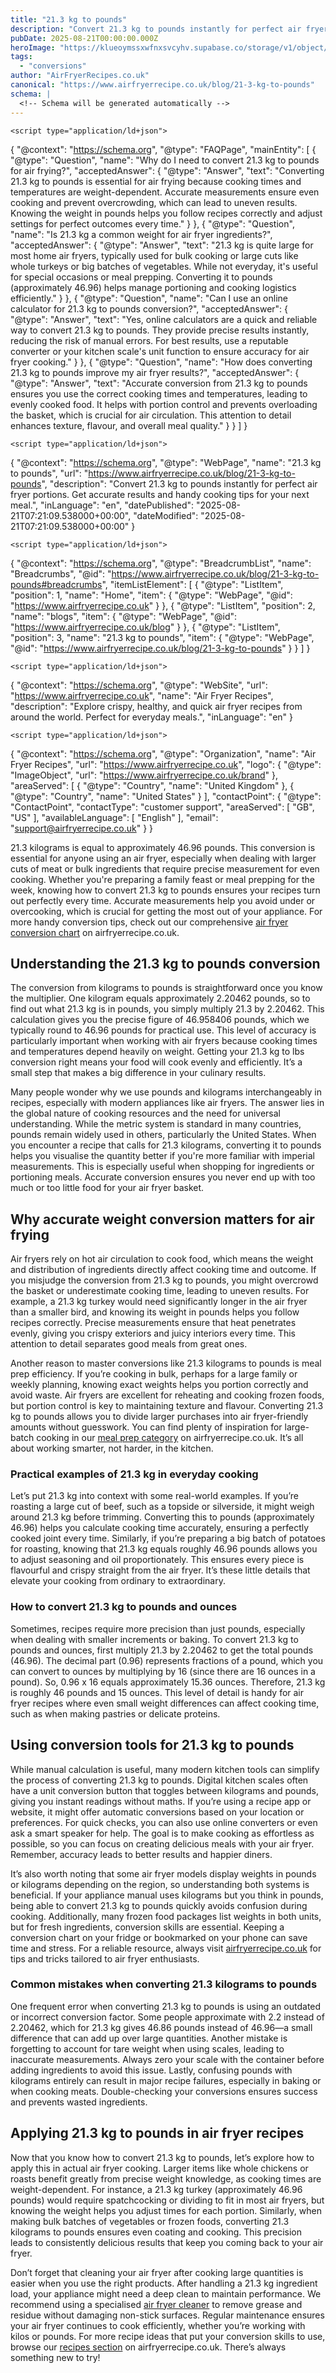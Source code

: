 ```yaml
---
title: "21.3 kg to pounds"
description: "Convert 21.3 kg to pounds instantly for perfect air fryer portions. Get accurate results and handy cooking tips for your next meal."
pubDate: 2025-08-21T00:00:00.000Z
heroImage: "https://klueoymssxwfnxsvcyhv.supabase.co/storage/v1/object/public/Shmucket/21-3-kg-to-pounds.webp"
tags:
  - "conversions"
author: "AirFryerRecipes.co.uk"
canonical: "https://www.airfryerrecipe.co.uk/blog/21-3-kg-to-pounds"
schema: |
  <!-- Schema will be generated automatically -->
---
```

<script type="application/ld+json">
{
    "@context": "https://schema.org",
    "@type": "BlogPosting",
    "url": "https://www.airfryerrecipe.co.uk/blog/21-3-kg-to-pounds",
    "mainEntityOfPage": {
        "@type": "WebPage",
        "@id": "https://www.airfryerrecipe.co.uk/blog/21-3-kg-to-pounds"
    },
    "headline": "Quick 21.3 kg to Pounds Conversion for Air Fryer Cooking",
    "description": "Convert 21.3 kg to pounds instantly for perfect air fryer portions. Get accurate results and handy cooking tips for your next meal.",
    "author": {
        "@type": "Person",
        "name": "AirFryerRecipes.co.uk",
        "url": "https://www.airfryerrecipe.co.uk/about",
        "image": {
            "@type": "ImageObject",
            "url": "https://klueoymssxwfnxsvcyhv.supabase.co/storage/v1/object/public/Shmucket/Me.jpg"
        }
    },
    "publisher": {
        "@type": "Organization",
        "name": "Air Fryer Recipe",
        "logo": {
            "@type": "ImageObject",
            "url": "https://cdn.prod.website-files.com/68224a465dfe9a7ab4f57570/6844191451a8b2f1e37e63cc_Untitled%20design%20-%202025-06-05T205644.948%20(1).png"
        }
    },
    "datePublished": "2025-08-21T07:21:09.538Z",
    "dateModified": "2025-08-21T07:21:09.538Z",
    "image": {
        "@type": "ImageObject",
        "url": "https://klueoymssxwfnxsvcyhv.supabase.co/storage/v1/object/public/Shmucket/21-3-kg-to-pounds.webp"
    },
    "about": {
        "@type": "Thing",
        "name": "Conversions"
    },
    "articleSection": "Conversions",
    "inLanguage": "en-GB"
}
</script>

    <script type="application/ld+json">
{
    "@context": "https://schema.org",
    "@type": "FAQPage",
    "mainEntity": [
        {
            "@type": "Question",
            "name": "Why do I need to convert 21.3 kg to pounds for air frying?",
            "acceptedAnswer": {
                "@type": "Answer",
                "text": "Converting 21.3 kg to pounds is essential for air frying because cooking times and temperatures are weight-dependent. Accurate measurements ensure even cooking and prevent overcrowding, which can lead to uneven results. Knowing the weight in pounds helps you follow recipes correctly and adjust settings for perfect outcomes every time."
            }
        },
        {
            "@type": "Question",
            "name": "Is 21.3 kg a common weight for air fryer ingredients?",
            "acceptedAnswer": {
                "@type": "Answer",
                "text": "21.3 kg is quite large for most home air fryers, typically used for bulk cooking or large cuts like whole turkeys or big batches of vegetables. While not everyday, it's useful for special occasions or meal prepping. Converting it to pounds (approximately 46.96) helps manage portioning and cooking logistics efficiently."
            }
        },
        {
            "@type": "Question",
            "name": "Can I use an online calculator for 21.3 kg to pounds conversion?",
            "acceptedAnswer": {
                "@type": "Answer",
                "text": "Yes, online calculators are a quick and reliable way to convert 21.3 kg to pounds. They provide precise results instantly, reducing the risk of manual errors. For best results, use a reputable converter or your kitchen scale's unit function to ensure accuracy for air fryer cooking."
            }
        },
        {
            "@type": "Question",
            "name": "How does converting 21.3 kg to pounds improve my air fryer results?",
            "acceptedAnswer": {
                "@type": "Answer",
                "text": "Accurate conversion from 21.3 kg to pounds ensures you use the correct cooking times and temperatures, leading to evenly cooked food. It helps with portion control and prevents overloading the basket, which is crucial for air circulation. This attention to detail enhances texture, flavour, and overall meal quality."
            }
        }
    ]
}
</script>

    <script type="application/ld+json">
{
    "@context": "https://schema.org",
    "@type": "WebPage",
    "name": "21.3 kg to pounds",
    "url": "https://www.airfryerrecipe.co.uk/blog/21-3-kg-to-pounds",
    "description": "Convert 21.3 kg to pounds instantly for perfect air fryer portions. Get accurate results and handy cooking tips for your next meal.",
    "inLanguage": "en",
    "datePublished": "2025-08-21T07:21:09.538000+00:00",
    "dateModified": "2025-08-21T07:21:09.538000+00:00"
}
</script>

    <script type="application/ld+json">
{
    "@context": "https://schema.org",
    "@type": "BreadcrumbList",
    "name": "Breadcrumbs",
    "@id": "https://www.airfryerrecipe.co.uk/blog/21-3-kg-to-pounds#breadcrumbs",
    "itemListElement": [
        {
            "@type": "ListItem",
            "position": 1,
            "name": "Home",
            "item": {
                "@type": "WebPage",
                "@id": "https://www.airfryerrecipe.co.uk"
            }
        },
        {
            "@type": "ListItem",
            "position": 2,
            "name": "blogs",
            "item": {
                "@type": "WebPage",
                "@id": "https://www.airfryerrecipe.co.uk/blog"
            }
        },
        {
            "@type": "ListItem",
            "position": 3,
            "name": "21.3 kg to pounds",
            "item": {
                "@type": "WebPage",
                "@id": "https://www.airfryerrecipe.co.uk/blog/21-3-kg-to-pounds"
            }
        }
    ]
}
</script>

    <script type="application/ld+json">
{
    "@context": "https://schema.org",
    "@type": "WebSite",
    "url": "https://www.airfryerrecipe.co.uk",
    "name": "Air Fryer Recipes",
    "description": "Explore crispy, healthy, and quick air fryer recipes from around the world. Perfect for everyday meals.",
    "inLanguage": "en"
}
</script>

    <script type="application/ld+json">
{
    "@context": "https://schema.org",
    "@type": "Organization",
    "name": "Air Fryer Recipes",
    "url": "https://www.airfryerrecipe.co.uk",
    "logo": {
        "@type": "ImageObject",
        "url": "https://www.airfryerrecipe.co.uk/brand"
    },
    "areaServed": [
        {
            "@type": "Country",
            "name": "United Kingdom"
        },
        {
            "@type": "Country",
            "name": "United States"
        }
    ],
    "contactPoint": {
        "@type": "ContactPoint",
        "contactType": "customer support",
        "areaServed": [
            "GB",
            "US"
        ],
        "availableLanguage": [
            "English"
        ],
        "email": "support@airfryerrecipe.co.uk"
    }
}
</script>

<p>21.3 kilograms is equal to approximately 46.96 pounds. This conversion is essential for anyone using an air fryer, especially when dealing with larger cuts of meat or bulk ingredients that require precise measurement for even cooking. Whether you're preparing a family feast or meal prepping for the week, knowing how to convert 21.3 kg to pounds ensures your recipes turn out perfectly every time. Accurate measurements help you avoid under or overcooking, which is crucial for getting the most out of your appliance. For more handy conversion tips, check out our comprehensive <a href="https://www.airfryerrecipe.co.uk/air-fryer-conversion-chart">air fryer conversion chart</a> on airfryerrecipe.co.uk.</p>

<h2>Understanding the 21.3 kg to pounds conversion</h2>
<p>The conversion from kilograms to pounds is straightforward once you know the multiplier. One kilogram equals approximately 2.20462 pounds, so to find out what 21.3 kg is in pounds, you simply multiply 21.3 by 2.20462. This calculation gives you the precise figure of 46.958406 pounds, which we typically round to 46.96 pounds for practical use. This level of accuracy is particularly important when working with air fryers because cooking times and temperatures depend heavily on weight. Getting your 21.3 kg to lbs conversion right means your food will cook evenly and efficiently. It’s a small step that makes a big difference in your culinary results.</p>
<p>Many people wonder why we use pounds and kilograms interchangeably in recipes, especially with modern appliances like air fryers. The answer lies in the global nature of cooking resources and the need for universal understanding. While the metric system is standard in many countries, pounds remain widely used in others, particularly the United States. When you encounter a recipe that calls for 21.3 kilograms, converting it to pounds helps you visualise the quantity better if you're more familiar with imperial measurements. This is especially useful when shopping for ingredients or portioning meals. Accurate conversion ensures you never end up with too much or too little food for your air fryer basket.</p>

<h2>Why accurate weight conversion matters for air frying</h2>
<p>Air fryers rely on hot air circulation to cook food, which means the weight and distribution of ingredients directly affect cooking time and outcome. If you misjudge the conversion from 21.3 kg to pounds, you might overcrowd the basket or underestimate cooking time, leading to uneven results. For example, a 21.3 kg turkey would need significantly longer in the air fryer than a smaller bird, and knowing its weight in pounds helps you follow recipes correctly. Precise measurements ensure that heat penetrates evenly, giving you crispy exteriors and juicy interiors every time. This attention to detail separates good meals from great ones.</p>
<p>Another reason to master conversions like 21.3 kilograms to pounds is meal prep efficiency. If you’re cooking in bulk, perhaps for a large family or weekly planning, knowing exact weights helps you portion correctly and avoid waste. Air fryers are excellent for reheating and cooking frozen foods, but portion control is key to maintaining texture and flavour. Converting 21.3 kg to pounds allows you to divide larger purchases into air fryer-friendly amounts without guesswork. You can find plenty of inspiration for large-batch cooking in our <a href="https://www.airfryerrecipe.co.uk/recipe-category/meal-prep">meal prep category</a> on airfryerrecipe.co.uk. It’s all about working smarter, not harder, in the kitchen.</p>

<h3>Practical examples of 21.3 kg in everyday cooking</h3>
<p>Let’s put 21.3 kg into context with some real-world examples. If you’re roasting a large cut of beef, such as a topside or silverside, it might weigh around 21.3 kg before trimming. Converting this to pounds (approximately 46.96) helps you calculate cooking time accurately, ensuring a perfectly cooked joint every time. Similarly, if you’re preparing a big batch of potatoes for roasting, knowing that 21.3 kg equals roughly 46.96 pounds allows you to adjust seasoning and oil proportionately. This ensures every piece is flavourful and crispy straight from the air fryer. It’s these little details that elevate your cooking from ordinary to extraordinary.</p>

<h3>How to convert 21.3 kg to pounds and ounces</h3>
<p>Sometimes, recipes require more precision than just pounds, especially when dealing with smaller increments or baking. To convert 21.3 kg to pounds and ounces, first multiply 21.3 by 2.20462 to get the total pounds (46.96). The decimal part (0.96) represents fractions of a pound, which you can convert to ounces by multiplying by 16 (since there are 16 ounces in a pound). So, 0.96 x 16 equals approximately 15.36 ounces. Therefore, 21.3 kg is roughly 46 pounds and 15 ounces. This level of detail is handy for air fryer recipes where even small weight differences can affect cooking time, such as when making pastries or delicate proteins.</p>

<h2>Using conversion tools for 21.3 kg to pounds</h2>
<p>While manual calculation is useful, many modern kitchen tools can simplify the process of converting 21.3 kg to pounds. Digital kitchen scales often have a unit conversion button that toggles between kilograms and pounds, giving you instant readings without maths. If you’re using a recipe app or website, it might offer automatic conversions based on your location or preferences. For quick checks, you can also use online converters or even ask a smart speaker for help. The goal is to make cooking as effortless as possible, so you can focus on creating delicious meals with your air fryer. Remember, accuracy leads to better results and happier diners.</p>
<p>It’s also worth noting that some air fryer models display weights in pounds or kilograms depending on the region, so understanding both systems is beneficial. If your appliance manual uses kilograms but you think in pounds, being able to convert 21.3 kg to pounds quickly avoids confusion during cooking. Additionally, many frozen food packages list weights in both units, but for fresh ingredients, conversion skills are essential. Keeping a conversion chart on your fridge or bookmarked on your phone can save time and stress. For a reliable resource, always visit <a href="https://www.airfryerrecipe.co.uk">airfryerrecipe.co.uk</a> for tips and tricks tailored to air fryer enthusiasts.</p>

<h3>Common mistakes when converting 21.3 kilograms to pounds</h3>
<p>One frequent error when converting 21.3 kg to pounds is using an outdated or incorrect conversion factor. Some people approximate with 2.2 instead of 2.20462, which for 21.3 kg gives 46.86 pounds instead of 46.96—a small difference that can add up over large quantities. Another mistake is forgetting to account for tare weight when using scales, leading to inaccurate measurements. Always zero your scale with the container before adding ingredients to avoid this issue. Lastly, confusing pounds with kilograms entirely can result in major recipe failures, especially in baking or when cooking meats. Double-checking your conversions ensures success and prevents wasted ingredients.</p>

<h2>Applying 21.3 kg to pounds in air fryer recipes</h2>
<p>Now that you know how to convert 21.3 kg to pounds, let’s explore how to apply this in actual air fryer cooking. Larger items like whole chickens or roasts benefit greatly from precise weight knowledge, as cooking times are weight-dependent. For instance, a 21.3 kg turkey (approximately 46.96 pounds) would require spatchcocking or dividing to fit in most air fryers, but knowing the weight helps you adjust times for each portion. Similarly, when making bulk batches of vegetables or frozen foods, converting 21.3 kilograms to pounds ensures even coating and cooking. This precision leads to consistently delicious results that keep you coming back to your air fryer.</p>
<p>Don’t forget that cleaning your air fryer after cooking large quantities is easier when you use the right products. After handling a 21.3 kg ingredient load, your appliance might need a deep clean to maintain performance. We recommend using a specialised <a href="https://www.airfryerrecipe.co.uk/air-fryer-cleaner">air fryer cleaner</a> to remove grease and residue without damaging non-stick surfaces. Regular maintenance ensures your air fryer continues to cook efficiently, whether you’re working with kilos or pounds. For more recipe ideas that put your conversion skills to use, browse our <a href="https://www.airfryerrecipe.co.uk/recipes">recipes section</a> on airfryerrecipe.co.uk. There’s always something new to try!</p>
